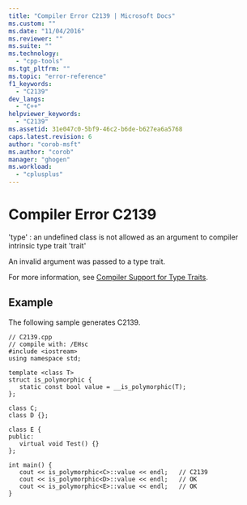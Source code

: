 ```yaml
---
title: "Compiler Error C2139 | Microsoft Docs"
ms.custom: ""
ms.date: "11/04/2016"
ms.reviewer: ""
ms.suite: ""
ms.technology: 
  - "cpp-tools"
ms.tgt_pltfrm: ""
ms.topic: "error-reference"
f1_keywords: 
  - "C2139"
dev_langs: 
  - "C++"
helpviewer_keywords: 
  - "C2139"
ms.assetid: 31e047c0-5bf9-46c2-b6de-b627ea6a5768
caps.latest.revision: 6
author: "corob-msft"
ms.author: "corob"
manager: "ghogen"
ms.workload: 
  - "cplusplus"
---
```

# Compiler Error C2139
'type' : an undefined class is not allowed as an argument to compiler intrinsic type trait 'trait'  
  
 An invalid argument was passed to a type trait.  
  
 For more information, see [Compiler Support for Type Traits](../../windows/compiler-support-for-type-traits-cpp-component-extensions.md).  
  
## Example  
 The following sample generates C2139.  
  
```  
// C2139.cpp  
// compile with: /EHsc  
#include <iostream>  
using namespace std;  
  
template <class T>  
struct is_polymorphic {  
   static const bool value = __is_polymorphic(T);  
};  
  
class C;  
class D {};  
  
class E {  
public:  
   virtual void Test() {}  
};  
  
int main() {  
   cout << is_polymorphic<C>::value << endl;   // C2139  
   cout << is_polymorphic<D>::value << endl;   // OK  
   cout << is_polymorphic<E>::value << endl;   // OK  
}  
```